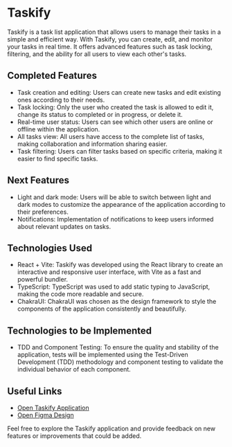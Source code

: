 # Taskify

Taskify is a task list application that allows users to manage their tasks in a simple and efficient way. With Taskify, you can create, edit, and monitor your tasks in real time. It offers advanced features such as task locking, filtering, and the ability for all users to view each other's tasks.

## Completed Features

- Task creation and editing: Users can create new tasks and edit existing ones according to their needs.
- Task locking: Only the user who created the task is allowed to edit it, change its status to completed or in progress, or delete it.
- Real-time user status: Users can see which other users are online or offline within the application.
- All tasks view: All users have access to the complete list of tasks, making collaboration and information sharing easier.
- Task filtering: Users can filter tasks based on specific criteria, making it easier to find specific tasks.

## Next Features

- Light and dark mode: Users will be able to switch between light and dark modes to customize the appearance of the application according to their preferences.
- Notifications: Implementation of notifications to keep users informed about relevant updates on tasks.

## Technologies Used

- React + Vite: Taskify was developed using the React library to create an interactive and responsive user interface, with Vite as a fast and powerful bundler.
- TypeScript: TypeScript was used to add static typing to JavaScript, making the code more readable and secure.
- ChakraUI: ChakraUI was chosen as the design framework to style the components of the application consistently and beautifully.

## Technologies to be Implemented

- TDD and Component Testing: To ensure the quality and stability of the application, tests will be implemented using the Test-Driven Development (TDD) methodology and component testing to validate the individual behavior of each component.

## Useful Links

- [Open Taskify Application](https://quiet-swan-a1ee35.netlify.app/)
- [Open Figma Design](https://www.figma.com/file/rncc8ecgH8zpNUbKiiZiAG/Taskify?type=design&mode=design&t=rMHivGGayUxcUAiS-1)

Feel free to explore the Taskify application and provide feedback on new features or improvements that could be added.
